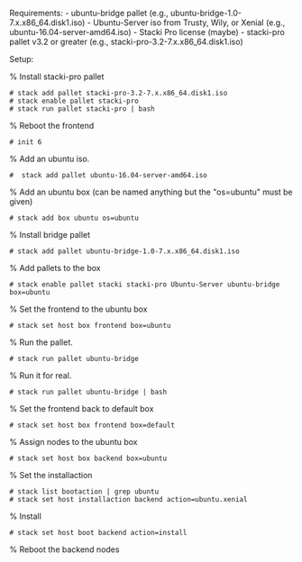 Requirements:
	- ubuntu-bridge pallet (e.g., ubuntu-bridge-1.0-7.x.x86_64.disk1.iso)
	- Ubuntu-Server iso from Trusty, Wily, or Xenial (e.g., ubuntu-16.04-server-amd64.iso)
	- Stacki Pro license (maybe)
	- stacki-pro pallet v3.2 or greater (e.g., stacki-pro-3.2-7.x.x86_64.disk1.iso)


Setup:

% Install stacki-pro pallet

	# stack add pallet stacki-pro-3.2-7.x.x86_64.disk1.iso
	# stack enable pallet stacki-pro
	# stack run pallet stacki-pro | bash

% Reboot the frontend

	# init 6

% Add an ubuntu iso.

	#  stack add pallet ubuntu-16.04-server-amd64.iso

% Add an ubuntu box (can be named anything but the "os=ubuntu" must be given)

	# stack add box ubuntu os=ubuntu

% Install bridge pallet

	# stack add pallet ubuntu-bridge-1.0-7.x.x86_64.disk1.iso

% Add pallets to the box

	# stack enable pallet stacki stacki-pro Ubuntu-Server ubuntu-bridge box=ubuntu

% Set the frontend to the ubuntu box

	# stack set host box frontend box=ubuntu

% Run the pallet.

	# stack run pallet ubuntu-bridge

% Run it for real.

	# stack run pallet ubuntu-bridge | bash

% Set the frontend back to default box

	# stack set host box frontend box=default

% Assign nodes to the ubuntu box

	# stack set host box backend box=ubuntu

% Set the installaction

	# stack list bootaction | grep ubuntu
	# stack set host installaction backend action=ubuntu.xenial

% Install

	# stack set host boot backend action=install

% Reboot the backend nodes
